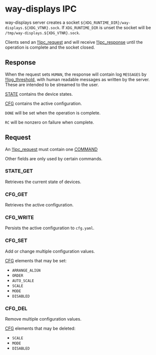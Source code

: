 # way-displays IPC

way-displays server creates a socket `${XDG_RUNTIME_DIR}/way-displays.${XDG_VTNR}.sock`. If `XDG_RUNTIME_DIR` is unset the socket will be `/tmp/way-displays.${XDG_VTNR}.sock`.

Clients send an [!!ipc_request](YAML_SCHEMAS.md#ipc_request) and will receive [!!ipc_response](YAML_SCHEMAS.md#ipc_response) until the operation is complete and the socket closed.

## Response

When the request sets `HUMAN`, the response will contain log `MESSAGES` by [!!log_threshold](YAML_SCHEMAS.md#log_threshold), with human readable messages as written by the server. These are intended to be streamed to the user.

[STATE](YAML_SCHEMAS.md#state) contains the device states.

[CFG](YAML_SCHEMAS.md#cfg) contains the active configuration.

`DONE` will be set when the operation is complete.

`RC` will be nonzero on failure when complete.

## Request

An [!!ipc_request](YAML_SCHEMAS.md#ipc_request) must contain one [COMMAND](YAML_SCHEMAS.md#ipc_command)

Other fields are only used by certain commands.

### STATE_GET

Retrieves the current state of devices.

### CFG_GET

Retrieves the active configuration.

### CFG_WRITE

Persists the active configuration to `cfg.yaml`.

### CFG_SET

Add or change multiple configuration values.

[CFG](YAML_SCHEMAS.md#cfg) elements that may be set:
- `ARRANGE_ALIGN`
- `ORDER`
- `AUTO_SCALE`
- `SCALE`
- `MODE`
- `DISABLED`

### CFG_DEL

Remove multiple configuration values.

[CFG](YAML_SCHEMAS.md#cfg) elements that may be deleted:
- `SCALE`
- `MODE`
- `DISABLED`

